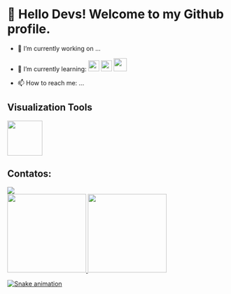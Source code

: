 # 👋 Hello Devs! Welcome to my Github profile.

- 🔭 I’m currently working on ...
- 🌱 I’m currently learning: 
            <img src="https://cdn.jsdelivr.net/gh/devicons/devicon@latest/icons/python/python-original-wordmark.svg" width="25" height="25"/> <img src="https://cdn.jsdelivr.net/gh/devicons/devicon@latest/icons/azuresqldatabase/azuresqldatabase-original.svg" width="25" height="25" /> 
            <img src="https://cdn.jsdelivr.net/gh/devicons/devicon@latest/icons/git/git-original-wordmark.svg" width="30" height="30" />
          
          
- 📫 How to reach me: ...

## Visualization Tools
  <img src="https://cdn.jsdelivr.net/gh/devicons/devicon@latest/icons/azure/azure-original-wordmark.svg" width="80" height="80" />


## Contatos:

<div>
<a href="https://www.linkedin.com/in/matheus-fontanella-26ab1683/" target="_blank"><img loading="lazy" src="https://img.shields.io/badge/-LinkedIn-%230077B5?style=for-the-badge&logo=linkedin&logoColor=white" target="_blank"></a>   
</div>

<div>
<a href="https://github.com/Matz-cloud">
<img loading="lazy" height="180em" src="https://github-readme-stats.vercel.app/api/top-langs/?username=Matz-cloud&layout=compact&langs_count=7&theme=dracula"/>
<img loading="lazy" height="180em" src="https://github-readme-stats.vercel.app/api?username=Matz-cloud&show_icons=true&theme=dracula&include_all_commits=true&count_private=true"/>
</div>

![Snake animation](https://github.com/seu-usuário-aqui/Matz-cloud/blob/output/github-contribution-grid-snake.svg)
